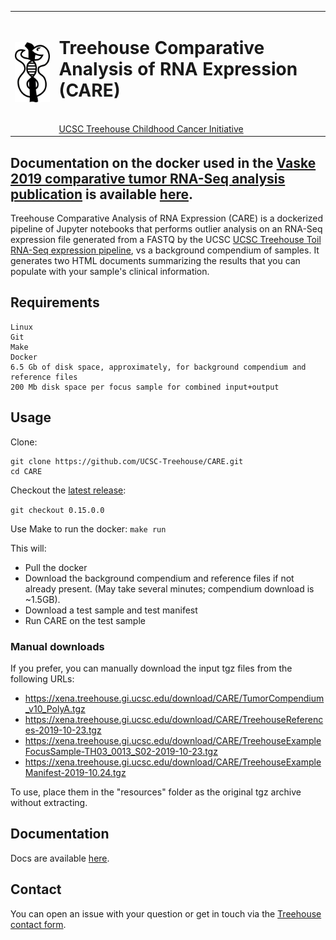 <table><tr><td><img src="/docs/CARE-asklepion-v2.png"></td>
 <td><h1> Treehouse Comparative Analysis of RNA Expression (CARE)</h1><br>
 <a href="http://treehousegenomics.ucsc.edu">UCSC Treehouse Childhood Cancer Initiative</a>
</td></tr></table>

## Documentation on the docker used in the [Vaske 2019 comparative tumor RNA-Seq analysis publication](https://treehousegenomics.ucsc.edu/p/vaske-2019-comparative-tumor-RNA/) is available [here](docs/Vaske-2019-comparative-tumor-RNA.md).

Treehouse Comparative Analysis of RNA Expression (CARE) is a dockerized pipeline of Jupyter notebooks that performs outlier analysis on an RNA-Seq expression file generated from a FASTQ by the UCSC
[UCSC Treehouse Toil RNA-Seq expression pipeline](https://github.com/UCSC-Treehouse/pipelines), vs a background compendium of samples. It generates two HTML documents summarizing the results that you can populate with your sample's clinical information.

## Requirements
```
Linux
Git
Make
Docker
6.5 Gb of disk space, approximately, for background compendium and reference files
200 Mb disk space per focus sample for combined input+output
```

## Usage
Clone:
```
git clone https://github.com/UCSC-Treehouse/CARE.git
cd CARE
```

Checkout the [latest release](https://github.com/UCSC-Treehouse/CARE/releases):

```git checkout 0.15.0.0```

Use Make to run the docker:
```make run```

This will:
 - Pull the docker
 - Download the background compendium and reference files if not already present. (May take several minutes; compendium download is ~1.5GB).
 - Download a test sample and test manifest
 - Run CARE on the test sample

### Manual downloads
If you prefer, you can manually download the input tgz files from the following URLs:
- https://xena.treehouse.gi.ucsc.edu/download/CARE/TumorCompendium_v10_PolyA.tgz
- https://xena.treehouse.gi.ucsc.edu/download/CARE/TreehouseReferences-2019-10-23.tgz
- https://xena.treehouse.gi.ucsc.edu/download/CARE/TreehouseExampleFocusSample-TH03_0013_S02-2019-10-23.tgz
- https://xena.treehouse.gi.ucsc.edu/download/CARE/TreehouseExampleManifest-2019-10.24.tgz

To use, place them in the "resources" folder as the original tgz archive without extracting.

## Documentation
Docs are available [here](/docs).

## Contact
You can open an issue with your question or get in touch via the [Treehouse contact form](https://treehousegenomics.soe.ucsc.edu/contact/).
